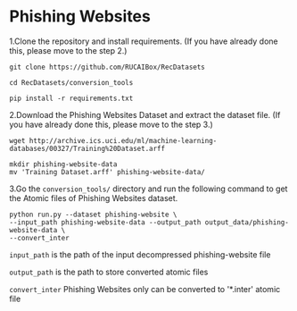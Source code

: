 # Phishing Websites

1.Clone the repository and install requirements. 
(If you have already done this, please move to the step 2.)

```
git clone https://github.com/RUCAIBox/RecDatasets

cd RecDatasets/conversion_tools

pip install -r requirements.txt
```

2.Download the Phishing Websites Dataset and extract the dataset file.
(If you have already done this, please move to the step 3.)

```
wget http://archive.ics.uci.edu/ml/machine-learning-databases/00327/Training%20Dataset.arff

mkdir phishing-website-data 
mv 'Training Dataset.arff' phishing-website-data/
```

3.Go the ``conversion_tools/`` directory 
and run the following command to get the Atomic files of Phishing Websites dataset.

```
python run.py --dataset phishing-website \ 
--input_path phishing-website-data --output_path output_data/phishing-website-data \
--convert_inter
```

`input_path` is the path of the input decompressed phishing-website file

`output_path` is the path to store converted atomic files
 
 `convert_inter` Phishing Websites only can be converted to '*.inter' atomic file
